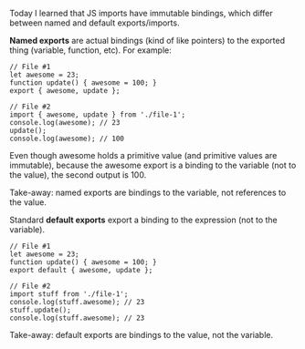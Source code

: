 Today I learned that JS imports have immutable bindings, which differ between named and default exports/imports.

**Named exports** are actual bindings (kind of like pointers) to the exported thing (variable, function, etc). For example:

    // File #1
    let awesome = 23;
    function update() { awesome = 100; }
    export { awesome, update };

    // File #2
    import { awesome, update } from './file-1';
    console.log(awesome); // 23
    update();
    console.log(awesome); // 100
    
Even though awesome holds a primitive value (and primitive values are immutable), because the awesome export is a binding to the variable (not to the value), the second output is 100.

Take-away: named exports are bindings to the variable, not references to the value.

Standard **default exports** export a binding to the expression (not to the variable).

    // File #1
    let awesome = 23;
    function update() { awesome = 100; }
    export default { awesome, update };
    
    // File #2
    import stuff from './file-1';
    console.log(stuff.awesome); // 23
    stuff.update();
    console.log(stuff.awesome); // 23
    
Take-away: default exports are bindings to the value, not the variable.

